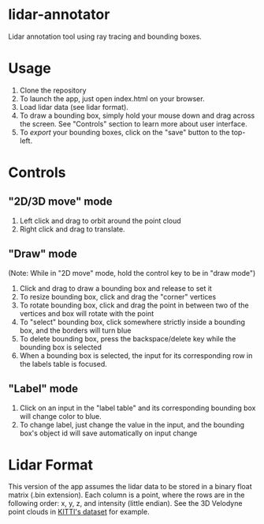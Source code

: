 # lidar-annotator
Lidar annotation tool using ray tracing and bounding boxes.

# Usage
1. Clone the repository
2. To launch the app, just open index.html on your browser.
3. Load lidar data (see lidar format). 
4. To draw a bounding box, simply hold your mouse down and drag across the screen. See "Controls" section to learn more about user interface. 
5. To *export* your bounding boxes, click on the "save" button to the top-left.

# Controls
## "2D/3D move" mode
1. Left click and drag to orbit around the point cloud
2. Right click and drag to translate. 
## "Draw" mode
(Note: While in "2D move" mode, hold the control key to be in "draw mode")
1. Click and drag to draw a bounding box and release to set it
2. To resize bounding box, click and drag the "corner" vertices
3. To rotate bounding box, click and drag the point in between two of the vertices and box will rotate with the point
4. To "select" bounding box, click somewhere strictly inside a bounding box, and the borders will turn blue
5. To delete bounding box, press the backspace/delete key while the bounding box is selected
6. When a bounding box is selected, the input for its corresponding row in the labels table is focused.
## "Label" mode
1. Click on an input in the "label table" and its corresponding bounding box will change color to blue.
2. To change label, just change the value in the input, and the bounding box's object id will save automatically on input change

# Lidar Format
This version of the app assumes the lidar data to be stored in a binary float matrix (.bin extension). 
Each column is a point, where the rows are in the following order: x, y, z, and intensity (little endian).
See the 3D Velodyne point clouds in [KITTI's dataset](http://www.cvlibs.net/datasets/kitti/raw_data.php) for example. 
